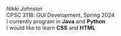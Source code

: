*Nikki Johnson*
<br>CPSC 3118: GUI Development, Spring 2024
<br>I currently program in **Java** and **Python**
<br>I would like to learn **CSS** and **HTML**
